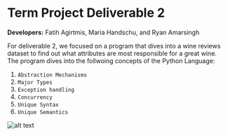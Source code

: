 # Term Project Deliverable 2

**Developers:** Fatih Agirtmis, Maria Handschu, and Ryan Amarsingh

For deliverable 2, we focused on a program that dives into a wine reviews dataset to find out what attributes are most responsible for a great wine. The program dives into the follwoing concepts of the Python Language:

1) `Abstraction Mechanisms`
2) `Major Types`
3) `Exception handling`
4) `Concurrency`
5) `Unique Syntax`
6) `Unique Semantics`

![alt text](https://external-preview.redd.it/p54aqMWMgS3fZxi5sdPisWrITTvkLzwBBbp_h_C9u6A.jpg?auto=webp&s=21730caee1596d30ef4880e30783d016c0f838e8)
